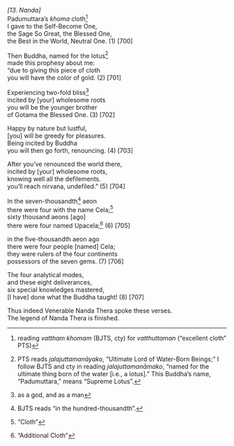 *\[13. Nanda\]*  
Padumuttara’s *khoma* cloth[^1]  
I gave to the Self-Become One,  
the Sage So Great, the Blessed One,  
the Best in the World, Neutral One. (1) \[700\]

Then Buddha, named for the lotus[^2]  
made this prophesy about me:  
“due to giving this piece of cloth  
you will have the color of gold. (2) \[701\]

Experiencing two-fold bliss[^3]  
incited by \[your\] wholesome roots  
you will be the younger brother  
of Gotama the Blessed One. (3) \[702\]

Happy by nature but lustful,  
\[you\] will be greedy for pleasures.  
Being incited by Buddha  
you will then go forth, renouncing. (4) \[703\]

After you’ve renounced the world there,  
incited by \[your\] wholesome roots,  
knowing well all the defilements.  
you’ll reach nirvana, undefiled.” (5) \[704\]

In the seven-thousandth[^4] aeon  
there were four with the name Cela;[^5]  
sixty thousand aeons \[ago\]  
there were four named Upacela;[^6] (6) \[705\]

in the five-thousandth aeon ago  
there were four people \[named\] Cela;  
they were rulers of the four continents  
possessors of the seven gems. (7) \[706\]

The four analytical modes,  
and these eight deliverances,  
six special knowledges mastered,  
\[I have\] done what the Buddha taught! (8) \[707\]

Thus indeed Venerable Nanda Thera spoke these verses.  
The legend of Nanda Thera is finished.

[^1]: reading *vattham khomam* (BJTS, cty) for *vatthuttaman* (“excellent cloth” PTS)

[^2]: PTS reads *jalajuttamanāyako*, “Ultimate Lord of Water-Born Beings;” I follow BJTS and cty in reading *jalajuttamanāmako*, “named for the ultimate thing born of the water \[i.e., a lotus\].” This Buddha’s name, “Padumuttara,” means “Supreme Lotus”.

[^3]: as a god, and as a man

[^4]: BJTS reads “in the hundred-thousandth”.

[^5]: “Cloth”

[^6]: “Additional Cloth”
